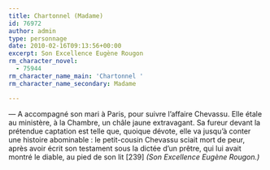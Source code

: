 ```yaml
---
title: Chartonnel (Madame)
id: 76972
author: admin
type: personnage
date: 2010-02-16T09:13:56+00:00
excerpt: Son Excellence Eugène Rougon
rm_character_novel:
  - 75944
rm_character_name_main: 'Chartonnel '
rm_character_name_secondary: Madame

---
```

— A accompagné son mari à Paris, pour suivre l&rsquo;affaire Chevassu. Elle étale au ministère, à la Chambre, un châle jaune extravagant. Sa fureur devant la prétendue captation est telle que, quoique dévote, elle va jusqu&rsquo;à conter une histoire abominable : le petit-cousin Chevassu sciait mort de peur, après avoir écrit son testament sous la dictée d&rsquo;un prêtre, qui lui avait montré le diable, au pied de son lit [239] _(Son Excellence Eugène Rougon.)_